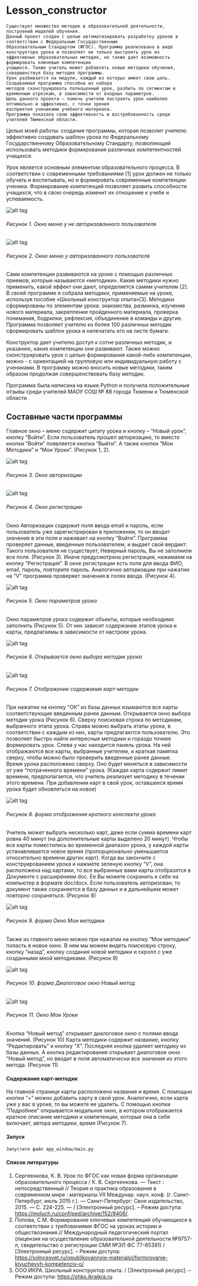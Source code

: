 # Lesson_constructor

    Существует множество методик в образовательной деятельности, построений моделей обучения. 
    Данный проект создан с целью автоматизировать разработку уроков в соответствии с Федеральным Государственным
    Образовательным Стандартом (ФГОС). Программа реализована в виде конструктора урока и позволяет не только выстроить урок из 
    эффективных образовательных методик, но также дает возможность формировать ключевые компетенции
    учащихся. Также учитель может добавлять новые методики обучения, совершенствуя базу методик программы.
    Урок разбивается на модули, каждый из которых имеет свою цель. Создаваемая программа способна из набора 
    методов сконструировать полноценный урок, разбить по сегментам и временным отрезкам, в зависимости от входных параметров.
    Цель данного проекта – помочь учителю построить урок наиболее оптимально и эффективно, с точки зрения 
    восприятия учениками учебного материала.
    Программа показала свою эффективность и востребованность среди учителей Тюменской области.
   
 Целью моей работы: создание программы, которая позволит учителю эффективно создавать шаблон урока по Федеральному Государственному Образовательному Стандарту, позволяющий использовать методики формирования различных компетентностей учащихся.
 
 Урок является основным элементом образовательного процесса. В соответствии с современными требованиями [1] урок должен не только обучать и воспитывать, но и формировать современные компетенции ученика. Формирование компетенций позволяет развить способности учащихся, что в свою очередь изменит их отношение к учебе и успеваемость. 
 
 ![alt tag](readme_static/1.jpg)
 ###### Рисунок 1. Окно меню у не авторизованного пользователя
 ![alt tag](readme_static/2.jpg)​
 ###### Рисунок 2. Окно меню у авторизованного пользователя
 
 Сами компетенции развиваются на уроке с помощью различных приемов, которые называются «методики». Какие методики нужно применить, какой эффект они дают, определяется самим учителем [2].
 В своей программе я собрала методики, применяемые на уроке, используя пособие «Школьный конструктор опыта»[3]. Методики сформированы по элементам урока:  знакомства, разминка, изучение нового материала, закрепление пройденного материала, проверка понимания, бодрилки, рефлексия, объединение в команды и другие.
 Программа позволяет учителю из более 100 различных методик сформировать шаблон урока и напечатать его на листе бумаги. 
 
 Конструктор дает учителю доступ к сотне различных методик, и указанию, какие компетенции они развивают. Также можно сконструировать урок с целью формирования какой-либо компетенции, можно  - с ориентацией на групповую или индивидуальную работу с учениками.
 В программу можно вносить новые методики, таким образом продолжая совершенствовать базу методик.
 
 Программа была написана на языке Python и получила положительные отзывы среди учителей МАОУ СОШ № 88 города Тюмени и Тюменской области

## Составные части программы

Главное окно – меню содержит цитату урока и кнопку – “Новый урок”, кнопку “Войти”.
Если пользователь прошел авторизацию, то вместо кнопки “Войти” появляется кнопка “Выйти”. А также кнопки “Мои Методики” и “Мои Уроки”. (Рисунок 1, 2).       

 ![alt tag](readme_static/3.jpg)
 ###### Рисунок 3. Окно авторизации
 ![alt tag](readme_static/4.jpg)​
 ###### Рисунок 4. Окно регистрации
 
Окно Авторизации содержит поля ввода email и пароль, если пользователь уже зарегистрирован
 в приложении, то он вводит значения в эти поля и наживает на кнопку “Войти”. 
 Программа проверяет данные, введенные пользователем, и выдает свой вердикт:
 Такого пользователя не существует, Неверный пароль, Вы не заполнили все поля.
 (Рисунок 3). Иначе предусмотрена регистрация, нажимаем на кнопку “Регистрация”.
 В окне регистрации есть поля для ввода ФИО, email, пароль, повторите пароль. 
 Аналогично авторизации при нажатии на “V” программа проверяет значения в полях
 ввода. (Рисунок 4).  

 ![alt tag](readme_static/5.jpg)​
 ###### Рисунок 5. Окно параметров урока
 
Окно параметров урока содержит объекты, которые необходимо заполнить (Рисунок 5).
От них зависит содержание этапов урока и карты, предлагаемы в зависимости от настроек
урока.
 
 ![alt tag](readme_static/6.jpg)​
 ###### Рисунок 6. Открывается окно выбора методик урока
![alt tag](readme_static/7.jpg)​
###### Рисунок 7. Отображение содержания карт-методик
  
При нажатии на кнопку “ОК” из базы данных изымаются все карты соответствующие
введенным ранее данным. Открывается окно выбора методик урока (Рисунок 6).
Сверху поисковая строка по методикам, выбранного этапа урока.
Справа можно выбрать этапы урока, в соответствии с каждым из них, карты предлагаются 
пользователю. Это позволяет быстро найти интересные методики и гораздо точнее
формировать урок. 
Слева у нас находится панель урока. На ней отображаются все карты, выбранные учителем,
и краткая памятка сверху, чтобы можно было проверить введенные ранее данные.  
Время урока расположено сверху. Оно будет меняться в зависимости от уже “потраченного 
времени” урока.
(Каждая карта содержит лимит времени, предполагается, что учитель реализует методику
в течении этого времени. При добавлении карт в свой урок, оставшееся время урока будет
обновляться на новое)

![alt tag](readme_static/8.jpg)​
###### Рисунок 8. форма отображения краткого конспекта урока

Учитель может выбрать несколько карт, даже если сумма времени карт ровна 40 минут 
(на дополнительные карты выделено 20 минут). Чтобы все карты поместились во временной 
диапазон урока, у каждой карты устанавливается новое время (пропорционально уменьшается
относительно времени других карт).
Когда вы закончите с конструированием урока и нажмете зеленую кнопку “V”, она
расположена над картами, то все выбранные вами карты отобразятся в Документе с
расширением doc. Ее Вы можете сохранить к себе на компьютер в формате doc/docx. 
Если пользователь авторизован, то документ также сохраняется в базу данных и в дальнейшем может повторно сохраняться. (Рисунок 8)

 ![alt tag](readme_static/9.jpg)​
###### Рисунок 9. форма Окно Мои методики

Также из главного меню можно при нажатии на кнопку “Мои методики” попасть в новое окно.
 В нем мы можем видеть поисковую строку, кнопку “назад”, кнопку создания новой 
 методики и скролл с уже созданными мной методиками. (Рисунок 9)
 
 ![alt tag](readme_static/11.jpg)​
###### Рисунок 10. форма Диалоговое окно Новый метод
 ![alt tag](readme_static/10.jpg)​
###### Рисунок 11. Окно Мои Уроки

Кнопка “Новый метод” открывает диалоговое окно с полями ввода значений. (Рисунок 10)
Карта методики содержит название, кнопку “Редактировать” и кнопку “X”. Последняя кнопка удаляет методику из базы данных. А кнопка редактирования открывает диалоговое окно “Новый метод”,
 но вводит в поля автоматически все значения из этого метода. (Рисунок 11) 
 
#### Содержание карт-методик
На главной странице карты расположено название и время.
 С помощью кнопки “+” можно добавить карту в свой урок. Аналогично,
  если карта уже у вас в уроке, то вы можете ее удалить. С помощью кнопки 
  “Подробнее” открывается модальное окно, в котором отображается краткое 
  описание методики и компетенции,  которые она в себя включает, автора методики, 
  время  (Рисунок 7).

#### Запуск
    Запустите файл app_window/main.py

#### Список литературы
1.	Сергеенкова, К. В. Урок по ФГОС как новая форма организации образовательного процесса / К. В. Сергеенкова. — Текст : непосредственный // Теория и практика образования в современном мире : материалы VII Междунар. науч. конф. (г. Санкт-Петербург, июль 2015 г.). — Санкт-Петербург: Свое издательство, 2015. — С. 224-225. — / [Электронный ресурс]. – Режим доступа: https://moluch.ru/conf/ped/archive/152/8406/.
2.	Попова, С.М. Формирование ключевых компетенций обучающихся в соответствии с требованиями ФГОС на уроках истории и обществознания.// Международный педагогический портал (лицензия на осуществление образовательной деятельности №9757-л, свидетельство о регистрации СМИ №ЭЛ ФС 77-65391) / [Электронный ресурс]. – Режим доступа: https://solncesvet.ru/opublikovannyie-materialyi/formirovanie-klyuchevyh-kompetenciy-o/
3.	ООО ИКРА. Школьный конструктор опыта. / [Электронный ресурс]. – Режим доступа:  https://shko.ikraikra.ru
